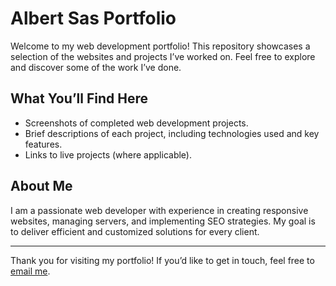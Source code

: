 # Albert Sas Portfolio

Welcome to my web development portfolio! This repository showcases a selection of the websites and projects I’ve worked on. Feel free to explore and discover some of the work I’ve done.

## What You’ll Find Here
- Screenshots of completed web development projects.
- Brief descriptions of each project, including technologies used and key features.
- Links to live projects (where applicable).

## About Me
I am a passionate web developer with experience in creating responsive websites, managing servers, and implementing SEO strategies. My goal is to deliver efficient and customized solutions for every client.

---

Thank you for visiting my portfolio! If you’d like to get in touch, feel free to [email me](mailto:sasalbert57@gmail.com).
